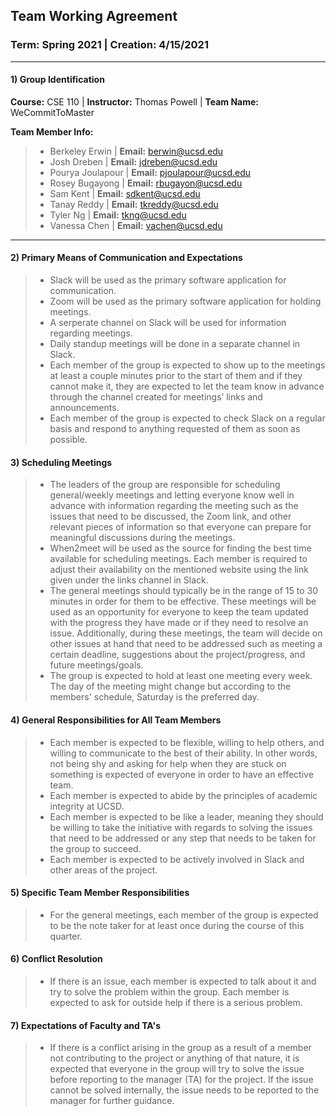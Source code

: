 ## Team Working Agreement
### Term: Spring 2021 | Creation: 4/15/2021
* * *
#### 1) Group Identification
**Course:** CSE 110 |
**Instructor:** Thomas Powell |
**Team Name:** WeCommitToMaster 

**Team Member Info:** </br>
> *  Berkeley Erwin | **Email:** berwin@ucsd.edu </br>
> *  Josh Dreben | **Email:** jdreben@ucsd.edu </br>
> *  Pourya Joulapour | **Email:** pjoulapour@ucsd.edu </br>
> *  Rosey Bugayong | **Email:** rbugayon@ucsd.edu </br>
> *  Sam Kent | **Email:** sdkent@ucsd.edu </br>
> *  Tanay Reddy | **Email:** tkreddy@ucsd.edu </br>
> *  Tyler Ng | **Email:** tkng@ucsd.edu </br>
> *  Vanessa Chen | **Email:** vachen@ucsd.edu </br>

* * * 

#### 2) Primary Means of Communication and Expectations

> * Slack will be used as the primary software application for communication.
> * Zoom will be used as the primary software application for holding meetings.
> * A serperate channel on Slack will be used for information regarding meetings.
> * Daily standup meetings will be done in a separate channel in Slack. 
> * Each member of the group is expected to show up to the meetings at least a couple  minutes prior to the start of them and if they cannot make it, they are expected to let the team know in advance through the channel created for meetings’ links and announcements.
> * Each member of the group is expected to check Slack on a regular basis and respond to anything requested of them as soon as possible.

#### 3) Scheduling Meetings

> * The leaders of the group are responsible for scheduling general/weekly meetings and letting everyone know well in advance with information regarding the meeting such as the issues that need to be discussed, the Zoom link, and other relevant pieces of information so that everyone can prepare for meaningful discussions during the meetings.
> * When2meet will be used as the source for finding the best time available for scheduling meetings. Each member is required to adjust their availability on the mentioned website using the link given under the links channel in Slack. 
> * The general meetings should typically be in the range of 15 to 30 minutes in order for them to be effective. These meetings will be used as an opportunity for everyone to keep the team updated with the progress they have made or if they need to resolve an issue. Additionally, during these meetings, the team will decide on other issues at hand that need to be addressed such as meeting a certain deadline, suggestions about the project/progress, and future meetings/goals.  
> * The group is expected to hold at least one meeting every week. The day of the meeting might change but according to the members' schedule, Saturday is the preferred day.

#### 4) General Responsibilities for All Team Members

> * Each member is expected to be flexible, willing to help others, and willing to communicate to the best of their ability. In other words, not being shy and asking for help when they are stuck on something is expected of everyone in order to have an effective team.
> * Each member is expected to abide by the principles of academic integrity at UCSD.
> * Each member is expected to be like a leader, meaning they should be willing to take the initiative with regards to solving the issues that need to be addressed or any step that needs to be taken for the group to succeed.
> * Each member is expected to be actively involved in Slack and other areas of the project.

#### 5) Specific Team Member Responsibilities

> * For the general meetings, each member of the group is expected to be the note taker for at least once during the course of this quarter.


#### 6) Conflict Resolution

> *  If there is an issue, each member is expected to talk about it and try to solve the problem within the group. Each member is expected to ask for outside help if there is a serious problem.

#### 7) Expectations of Faculty and TA's

> * If there is a conflict arising in the group as a result of a member not contributing to the project or anything of that nature, it is expected that everyone in the group will try to solve the issue before reporting to the manager (TA) for the project. If the issue cannot be solved internally, the issue needs to be reported to the manager for further guidance.







